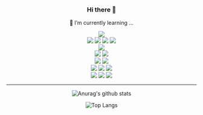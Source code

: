 <div align="center">

  ### Hi there 👋

  🌱 I’m currently learning ...
  <!--
    아이콘 배지 넣는 방법
     1. https://simpleicons.org 에서 원하는 아이콘 찾기
     2. <img src="https://img.shields.io/badge/텍스트-컬러코드?style=원하는스타일&logo=아이콘이름&logoColor=white"/> 
  -->
  <img src="https://img.shields.io/badge/_-Java-red" />
  <div></div>
  <img src="https://img.shields.io/badge/HTML5-E34F26?&logo=HTML5&logoColor=white"/>
  <img src="https://img.shields.io/badge/CSS3-1572B6?&logo=CSS3&logoColor=white"/>
  <img src="https://img.shields.io/badge/JavaScript-F7DF1E?&logo=JavaScript&logoColor=black"/>
  <img src="https://img.shields.io/badge/Vue.js-4FC08D?&logo=vuedotjs&logoColor=white"/>
  <div></div>
  <img src="https://img.shields.io/badge/MySQL-4479A1?&logo=MySQL&logoColor=white"/>
  <div></div>
  <img src="https://img.shields.io/badge/Spring-6DB33F?&logo=spring&logoColor=white"/>
  <img src="https://img.shields.io/badge/Spring Boot-6DB33F?&logo=springboot&logoColor=white"/>
  <div></div>
  <img src="https://img.shields.io/badge/Flutter-02569B?&logo=Flutter&logoColor=white"/>
  <img src="https://img.shields.io/badge/Dart-0175C2?&logo=Dart&logoColor=white"/>
  <div></div>
  <img src="https://img.shields.io/badge/Docker-2496ED?&logo=Docker&logoColor=white"/>
  <img src="https://img.shields.io/badge/Jenkins-D24939?&logo=Jenkins&logoColor=white"/>
  <img src="https://img.shields.io/badge/NGINX-009639?&logo=nginx&logoColor=white"/>
  <div></div>
  <img src="https://img.shields.io/badge/Notion-000000?&logo=Notion&logoColor=white"/>
  <img src="https://img.shields.io/badge/GitHub-181717?&logo=GitHub&logoColor=white"/>
  <img src="https://img.shields.io/badge/Git-F05032?&logo=Git&logoColor=white"/>
  
  <hr>
  
  <!--GitHub Status-->
  ![Anurag's github stats](https://github-readme-stats.vercel.app/api?username=pockypepe&show_icons=true&theme=tokyonight)
  <!--Most Language-->
  ![Top Langs](https://github-readme-stats.vercel.app/api/top-langs/?username=pockypepe&layout=compact&theme=tokyonight)


<!--
**pockypepe/pockypepe** is a ✨ _special_ ✨ repository because its `README.md` (this file) appears on your GitHub profile.

Here are some ideas to get you started:

- 🔭 I’m currently working on ...
- 🌱 I’m currently learning ...
  java in SSAFY 9th
- 👯 I’m looking to collaborate on ...
- 🤔 I’m looking for help with ...
- 💬 Ask me about ...
- 📫 How to reach me: ...
- 😄 Pronouns: ...
- ⚡ Fun fact: ...
-->

</div>
